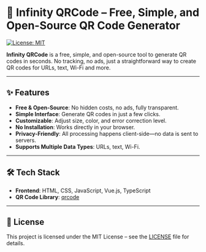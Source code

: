 # 🔗 Infinity QRCode – Free, Simple, and Open-Source QR Code Generator

[![License: MIT](https://img.shields.io/badge/License-MIT-yellow.svg)](https://opensource.org/licenses/MIT)

**Infinity QRCode** is a free, simple, and open-source tool to generate QR codes in seconds. No tracking, no ads, just a straightforward way to create QR codes for URLs, text, Wi-Fi and more.

---

## ✨ Features
- **Free & Open-Source**: No hidden costs, no ads, fully transparent.
- **Simple Interface**: Generate QR codes in just a few clicks.
- **Customizable**: Adjust size, color, and error correction level.
- **No Installation**: Works directly in your browser.
- **Privacy-Friendly**: All processing happens client-side—no data is sent to servers.
- **Supports Multiple Data Types**: URLs, text, Wi-Fi.

---

## 🛠️ Tech Stack
- **Frontend**: HTML, CSS, JavaScript, Vue.js, TypeScript
- **QR Code Library**: [qrcode](https://www.npmjs.com/package/qrcode)

---

## 📄 License

This project is licensed under the MIT License – see the [LICENSE](https://github.com/FortyTwo-Dev/infinity-qrcode/blob/main/LICENSE) file for details.